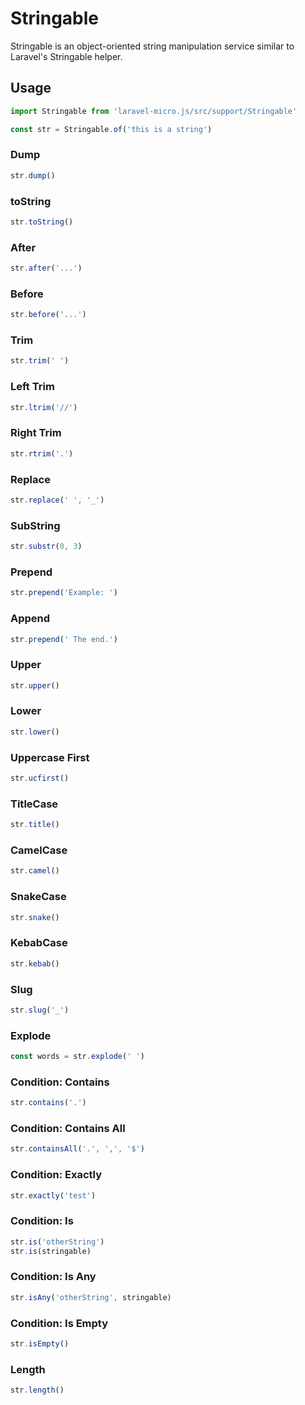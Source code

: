 # Stringable

Stringable is an object-oriented string manipulation service similar to Laravel's Stringable helper.

## Usage
```javascript
import Stringable from 'laravel-micro.js/src/support/Stringable'

const str = Stringable.of('this is a string')
```

### Dump
```javascript
str.dump()
```

### toString
```javascript
str.toString()
```

### After
```javascript
str.after('...')
```

### Before
```javascript
str.before('...')
```

### Trim
```javascript
str.trim(' ')
```

### Left Trim
```javascript
str.ltrim('//')
```

### Right Trim
```javascript
str.rtrim('.')
```

### Replace
```javascript
str.replace(' ', '_')
```

### SubString
```javascript
str.substr(0, 3)
```

### Prepend
```javascript
str.prepend('Example: ')
```

### Append
```javascript
str.prepend(' The end.')
```

### Upper
```javascript
str.upper()
```

### Lower
```javascript
str.lower()
```

### Uppercase First
```javascript
str.ucfirst()
```

### TitleCase
```javascript
str.title()
```

### CamelCase
```javascript
str.camel()
```

### SnakeCase
```javascript
str.snake()
```

### KebabCase
```javascript
str.kebab()
```

### Slug
```javascript
str.slug('_')
```

### Explode
```javascript
const words = str.explode(' ')
```

### Condition: Contains
```javascript
str.contains('.')
```

### Condition: Contains All
```javascript
str.containsAll('.', ',', '$')
```

### Condition: Exactly
```javascript
str.exactly('test')
```

### Condition: Is
```javascript
str.is('otherString')
str.is(stringable)
```

### Condition: Is Any
```javascript
str.isAny('otherString', stringable)
```

### Condition: Is Empty
```javascript
str.isEmpty()
```

### Length
```javascript
str.length()
```

